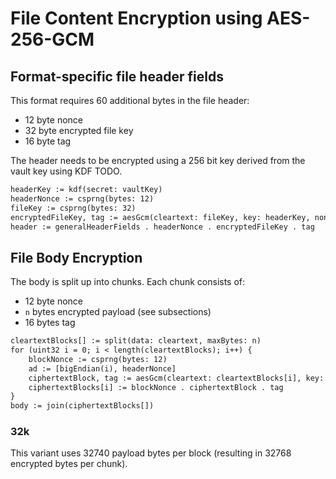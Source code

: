 # File Content Encryption using AES-256-GCM

## Format-specific file header fields
This format requires 60 additional bytes in the file header:

* 12 byte nonce
* 32 byte encrypted file key
* 16 byte tag

The header needs to be encrypted using a 256 bit key derived from the vault key using KDF TODO.

```txt
headerKey := kdf(secret: vaultKey)
headerNonce := csprng(bytes: 12)
fileKey := csprng(bytes: 32)
encryptedFileKey, tag := aesGcm(cleartext: fileKey, key: headerKey, nonce: headerNonce, ad: generalHeaderFields)
header := generalHeaderFields . headerNonce . encryptedFileKey . tag
```

## File Body Encryption

The body is split up into chunks. Each chunk consists of:

* 12 byte nonce
* `n` bytes encrypted payload (see subsections)
* 16 bytes tag

```txt
cleartextBlocks[] := split(data: cleartext, maxBytes: n)
for (uint32 i = 0; i < length(cleartextBlocks); i++) {
    blockNonce := csprng(bytes: 12)
    ad := [bigEndian(i), headerNonce]
    ciphertextBlock, tag := aesGcm(cleartext: cleartextBlocks[i], key: fileKey, nonce: blockNonce, ad: ad)
    ciphertextBlocks[i] := blockNonce . ciphertextBlock . tag
}
body := join(ciphertextBlocks[])
```

### 32k

This variant uses 32740 payload bytes per block (resulting in 32768 encrypted bytes per chunk).